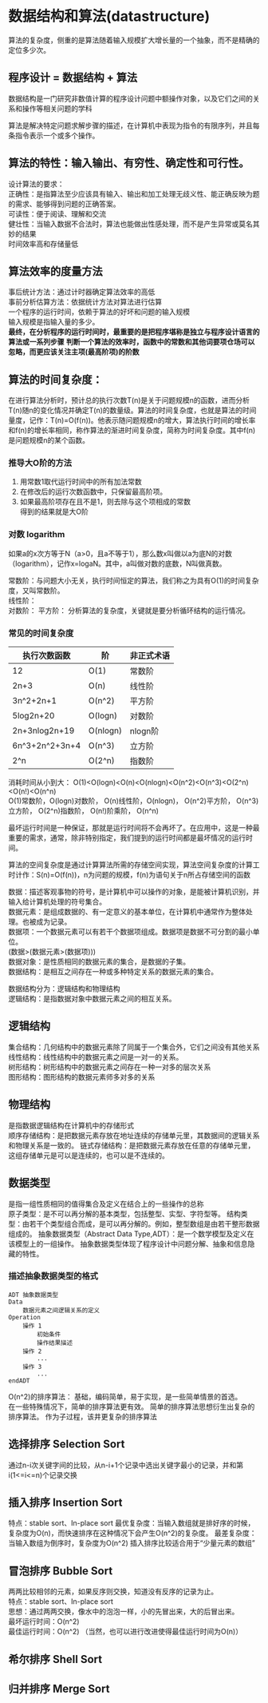 # 数据结构和算法(datastructure)

算法的复杂度，侧重的是算法随着输入规模扩大增长量的一个抽象，而不是精确的定位多少次。

## 程序设计 = 数据结构 + 算法

数据结构是一门研究非数值计算的程序设计问题中额操作对象，以及它们之间的关系和操作等相关问题的学科

算法是解决特定问题求解步骤的描述，在计算机中表现为指令的有限序列，并且每条指令表示一个或多个操作。

## 算法的特性：输入输出、有穷性、确定性和可行性。
设计算法的要求：  
正确性：是指算法至少应该具有输入、输出和加工处理无歧义性、能正确反映为题的需求、能够得到问题的正确答案。  
可读性：便于阅读、理解和交流  
健壮性：当输入数据不合法时，算法也能做出性感处理，而不是产生异常或莫名其妙的结果  
时间效率高和存储量低

## 算法效率的度量方法
事后统计方法：通过计时器确定算法效率的高低  
事前分析估算方法：依据统计方法对算法进行估算  
一个程序的运行时间，依赖于算法的好坏和问题的输入规模  
输入规模是指输入量的多少。  
**最终，在分析程序的运行时间时，最重要的是把程序堪称是独立与程序设计语言的算法或一系列步骤**
**判断一个算法的效率时，函数中的常数和其他词要项仓场可以忽略，而更应该关注主项(最高阶项)的阶数**

## 算法的时间复杂度：
在进行算法分析时，预计总的执行次数T(n)是关于问题规模n的函数，进而分析T(n)随n的变化情况并确定T(n)的数量级。算法的时间复杂度，也就是算法的时间量度，记作：T(n)=O(f(n))。他表示随问题规模n的增大，算法执行时间的增长率和f(n)的增长率相同，称作算法的渐进时间复杂度，简称为时间复杂度。其中f(n)是问题规模n的某个函数。

### 推导大O阶的方法
1. 用常数1取代运行时间中的所有加法常数  
2. 在修改后的运行次数函数中，只保留最高阶项。  
3. 如果最高阶项存在且不是1，则去除与这个项相成的常数  
得到的结果就是大O阶

### 对数 logarithm
如果a的x次方等于N（a>0，且a不等于1），那么数x叫做以a为底N的对数（logarithm），记作x=logaN。其中，a叫做对数的底数，N叫做真数。


常数阶：与问题大小无关，执行时间恒定的算法，我们称之为具有O(1)的时间复杂度，又叫常数阶。  
线性阶：  
对数阶：
平方阶：
分析算法的复杂度，关键就是要分析循环结构的运行情况。

### 常见的时间复杂度
| 执行次数函数 | 阶 | 非正式术语 |
| --- | --- | --- |
| 12            | O(1)      | 常数阶 |
| 2n+3          | O(n)      | 线性阶 |
| 3n^2+2n+1     | O(n^2)    | 平方阶 |
| 5log2n+20     | O(logn)   | 对数阶 |
| 2n+3nlog2n+19 | O(nlogn)  | nlogn阶 |
| 6n^3+2n^2+3n+4| O(n^3)    | 立方阶 |
| 2^n           | O(2^n)    | 指数阶 |
消耗时间从小到大：
O(1)<O(logn)<O(n)<O(nlogn)<O(n^2)<O(n^3)<O(2^n)<O(n!)<O(n^n)  
O(1)常数阶，O(logn)对数阶， O(n)线性阶，O(nlogn)， O(n^2)平方阶， O(n^3)立方阶， O(2^n)指数阶， O(n!)阶乘阶， O(n^n)   

最坏运行时间是一种保证，那就是运行时间将不会再坏了。在应用中，这是一种最重要的需求，通常，除非特别指定，我们提到的运行时间都是最坏情况的运行时间。

算法的空间复杂度是通过计算算法所需的存储空间实现，算法空间复杂度的计算工时计作：S(n)=O(f(n))，n为问题的规模，f(n)为语句关于n所占存储空间的函数

数据：描述客观事物的符号，是计算机中可以操作的对象，是能被计算机识别，并输入给计算机处理的符号集合。  
数据元素：是组成数据的、有一定意义的基本单位，在计算机中通常作为整体处理。也被成为记录。  
数据项：一个数据元素可以有若干个数据项组成。数据项是数据不可分割的最小单位。  
(数据>(数据元素>(数据项)))   
数据对象：是性质相同的数据元素的集合，是数据的子集。  
数据结构：是相互之间存在一种或多种特定关系的数据元素的集合。  

数据结构分为：逻辑结构和物理结构  
逻辑结构：是指数据对象中数据元素之间的相互关系。  

## 逻辑结构
集合结构：几何结构中的数据元素除了同属于一个集合外，它们之间没有其他关系  
线性结构：线性结构中的数据元素之间是一对一的关系。  
树形结构：树形结构中的数据元素之间存在一种一对多的层次关系  
图形结构：图形结构的数据元素师多对多的关系

## 物理结构
是指数据逻辑结构在计算机中的存储形式  
顺序存储结构：是把数据元素存放在地址连续的存储单元里，其数据间的逻辑关系和物理关系是一致的。
链式存储结构：是把数据元素存放在任意的存储单元里，这组存储单元是可以是连续的，也可以是不连续的。

## 数据类型
是指一组性质相同的值得集合及定义在结合上的一些操作的总称  
原子类型：是不可以再分解的基本类型，包括整型、实型、字符型等。
结构类型：由若干个类型组合而成，是可以再分解的。例如，整型数组是由若干整形数据组成的。
抽象数据类型（Abstract Data Type,ADT）：是一个数学模型及定义在该模型上的一组操作。
抽象数据类型体现了程序设计中问题分解、抽象和信息隐藏的特性。

### 描述抽象数据类型的格式
```
ADT 抽象数据类型
Data
    数据元素之间逻辑关系的定义
Operation
    操作 1
        初始条件
        操作结果描述
    操作 2
        ...
    操作 3
        ...
endADT
```

O(n^2)的排序算法：
基础，编码简单，易于实现，是一些简单情景的首选。  
在一些特殊情况下，简单的排序算法更有效。 简单的排序算法思想衍生出复杂的排序算法。
作为子过程，该井更复杂的排序算法

## 选择排序 Selection Sort
通过n-i次关键字间的比较，从n-i+1个记录中选出关键字最小的记录，并和第i(1<=i<=n)个记录交换

## 插入排序 Insertion Sort
特点：stable sort、In-place sort
最优复杂度：当输入数组就是排好序的时候，复杂度为O(n)，而快速排序在这种情况下会产生O(n^2)的复杂度。
最差复杂度：当输入数组为倒序时，复杂度为O(n^2)
插入排序比较适合用于“少量元素的数组”

## 冒泡排序 Bubble Sort
两两比较相邻的元素，如果反序则交换，知道没有反序的记录为止。  
特点：stable sort、In-place sort  
思想：通过两两交换，像水中的泡泡一样，小的先冒出来，大的后冒出来。  
最坏运行时间：O(n^2)  
最佳运行时间：O(n^2)  （当然，也可以进行改进使得最佳运行时间为O(n)）  

## 希尔排序 Shell Sort

## 归并排序 Merge Sort